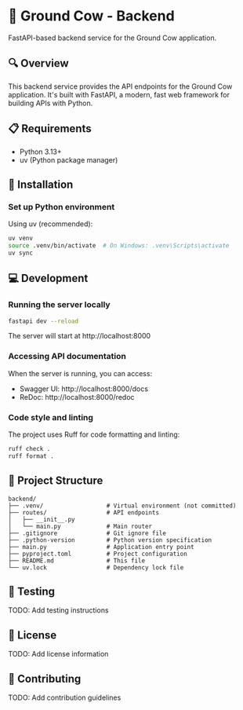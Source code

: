 # 🐄 Ground Cow - Backend

FastAPI-based backend service for the Ground Cow application.

## 🔍 Overview

This backend service provides the API endpoints for the Ground Cow application. It's built with FastAPI, a modern, fast web framework for building APIs with Python.

## 📋 Requirements

- Python 3.13+
- uv (Python package manager)

## 🔧 Installation

### Set up Python environment

Using uv (recommended):

```bash
uv venv
source .venv/bin/activate  # On Windows: .venv\Scripts\activate
uv sync
```

## 💻 Development

### Running the server locally

```bash
fastapi dev --reload
```

The server will start at http://localhost:8000

### Accessing API documentation

When the server is running, you can access:
- Swagger UI: http://localhost:8000/docs
- ReDoc: http://localhost:8000/redoc

### Code style and linting

The project uses Ruff for code formatting and linting:

```bash
ruff check .
ruff format .
```

## 📂 Project Structure

```
backend/
├── .venv/                  # Virtual environment (not committed)
├── routes/                 # API endpoints
│   ├── __init__.py
│   └── main.py             # Main router
├── .gitignore              # Git ignore file
├── .python-version         # Python version specification
├── main.py                 # Application entry point
├── pyproject.toml          # Project configuration
├── README.md               # This file
└── uv.lock                 # Dependency lock file
```

## 🧪 Testing

TODO: Add testing instructions

## 📜 License

TODO: Add license information

## 👥 Contributing

TODO: Add contribution guidelines
